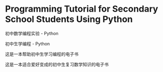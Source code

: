 # Programming Tutorial for Secondary School Students Using Python

初中数学编程实验 - Python

初中生学编程 - Python

这是一本帮助初中生学习编程的电子书

这是一本适合爱好变成的初中生复习数学知识的电子书
